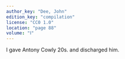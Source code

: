 ```yaml
---
author_key: "Dee, John"
edition_key: "compilation"
license: "CC0 1.0"
location: "page 88"
volume: "Ⅰ"
---
```

I gave Antony Cowly 20s. and discharged him.
